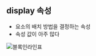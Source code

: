 ## display 속성
- 요소의 배치 방법을 결정하는 속성
- 속성 값이 아주 많다
<img src="../images/blockinline.png" alt="블록인라인표">
